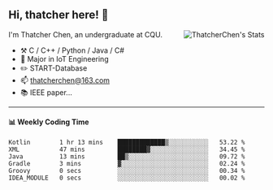 ## Hi, thatcher here! :wave:

<img align="right" src="https://github-readme-stats.vercel.app/api?username=thatcherchen&title_color=333&text_color=777" alt="ThatcherChen's Stats" >

I'm Thatcher Chen, an undergraduate at CQU.

- :hammer_and_pick:  C / C++ / Python / Java / C# 
- :seedling:  Major in IoT Engineering
- :pencil2: START-Database
- :mailbox: thatcherchen@163.com
- :books: IEEE paper...

---

#### :bar_chart: Weekly Coding Time

<!--START_SECTION:waka-->

```text
Kotlin        1 hr 13 mins    █████████████▒░░░░░░░░░░░   53.22 %
XML           47 mins         ████████▓░░░░░░░░░░░░░░░░   34.45 %
Java          13 mins         ██▒░░░░░░░░░░░░░░░░░░░░░░   09.72 %
Gradle        3 mins          ▓░░░░░░░░░░░░░░░░░░░░░░░░   02.24 %
Groovy        0 secs          ░░░░░░░░░░░░░░░░░░░░░░░░░   00.34 %
IDEA_MODULE   0 secs          ░░░░░░░░░░░░░░░░░░░░░░░░░   00.02 %
```

<!--END_SECTION:waka-->
